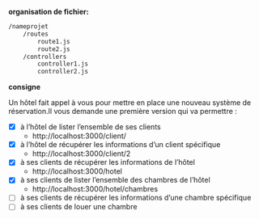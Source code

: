 **organisation de fichier:**
```txt
/nameprojet
    /routes
        route1.js
        route2.js
    /controllers
        controller1.js
        controller2.js
```

**consigne**

Un hôtel fait appel à vous pour mettre en place une nouveau système de réservation.Il vous demande une première version qui va permettre :
- [x] à l’hôtel de lister l’ensemble de ses clients
  - http://localhost:3000/client/
- [x] à l’hôtel de récupérer les informations d’un client spécifique
  - http://localhost:3000/client/2
- [x] à ses clients de récupérer les informations de l’hôtel
  - http://localhost:3000/hotel
- [x] à ses clients de lister l’ensemble des chambres de l’hôtel
  - http://localhost:3000/hotel/chambres
- [ ] à ses clients de récupérer les informations d’une chambre spécifique
- [ ] à ses clients de louer une chambre 
